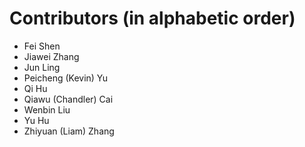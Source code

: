 # Contributors (in alphabetic order)
- Fei Shen
- Jiawei Zhang
- Jun Ling
- Peicheng (Kevin) Yu
- Qi Hu
- Qiawu (Chandler) Cai
- Wenbin Liu
- Yu Hu
- Zhiyuan (Liam) Zhang
